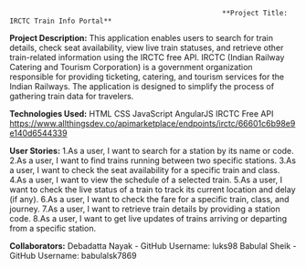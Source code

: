                                                         **Project Title: IRCTC Train Info Portal**
**Project Description:**
This application enables users to search for train details, check seat availability, view live train statuses, and retrieve other train-related information using the IRCTC free API. IRCTC (Indian Railway Catering and Tourism Corporation) is a government organization responsible for providing ticketing, catering, and tourism services for the Indian Railways. The application is designed to simplify the process of gathering train data for travelers.

**Technologies Used:**
HTML
CSS
JavaScript
AngularJS 
IRCTC Free API
  https://www.allthingsdev.co/apimarketplace/endpoints/irctc/66601c6b98e9e140d6544339
  
**User Stories:**
1.As a user, I want to search for a station by its name or code.
2.As a user, I want to find trains running between two specific stations.
3.As a user, I want to check the seat availability for a specific train and class.
4.As a user, I want to view the schedule of a selected train.
5.As a user, I want to check the live status of a train to track its current location and delay (if any).
6.As a user, I want to check the fare for a specific train, class, and journey.
7.As a user, I want to retrieve train details by providing a station code.
8.As a user, I want to get live updates of trains arriving or departing from a specific station.

**Collaborators:**
Debadatta Nayak - GitHub Username: luks98
Babulal Sheik - GitHub Username: babulalsk7869
